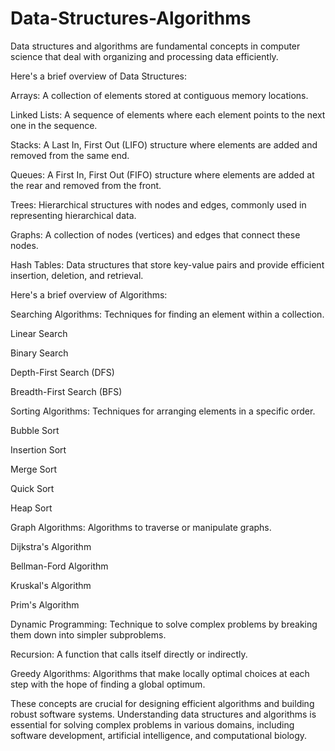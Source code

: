# Data-Structures-Algorithms


Data structures and algorithms are fundamental concepts in computer science that deal with organizing and processing data efficiently. 



Here's a brief overview of Data Structures:


Arrays: A collection of elements stored at contiguous memory locations.

Linked Lists: A sequence of elements where each element points to the next one in the sequence.

Stacks: A Last In, First Out (LIFO) structure where elements are added and removed from the same end.

Queues: A First In, First Out (FIFO) structure where elements are added at the rear and removed from the front.

Trees: Hierarchical structures with nodes and edges, commonly used in representing hierarchical data.

Graphs: A collection of nodes (vertices) and edges that connect these nodes.

Hash Tables: Data structures that store key-value pairs and provide efficient insertion, deletion, and retrieval.



Here's a brief overview of Algorithms:



Searching Algorithms: Techniques for finding an element within a collection.

Linear Search

Binary Search

Depth-First Search (DFS)

Breadth-First Search (BFS)

Sorting Algorithms: Techniques for arranging elements in a specific order.

Bubble Sort

Insertion Sort

Merge Sort

Quick Sort

Heap Sort

Graph Algorithms: Algorithms to traverse or manipulate graphs.

Dijkstra's Algorithm

Bellman-Ford Algorithm

Kruskal's Algorithm

Prim's Algorithm

Dynamic Programming: Technique to solve complex problems by breaking them down into simpler subproblems.

Recursion: A function that calls itself directly or indirectly.

Greedy Algorithms: Algorithms that make locally optimal choices at each step with the hope of finding a global optimum.


These concepts are crucial for designing efficient algorithms and building robust software systems. Understanding data structures and algorithms is essential for solving complex problems in various domains, including software development, artificial intelligence, and computational biology.
